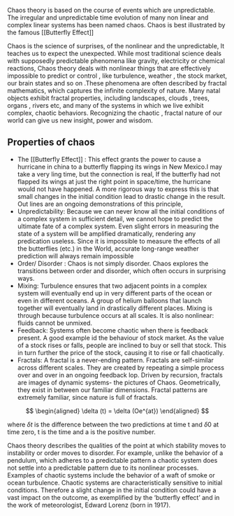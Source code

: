 Chaos theory is based on the course of events which are unpredictable.
The irregular and unpredictable time evolution of many non linear and complex linear systems has been named chaos.
Chaos is best illustrated by the famous [[Butterfly Effect]]


Chaos is the science of surprises, of the nonlinear and the unpredictable, It teaches us to expect the unexpected. While most traditional science deals with supposedly predictable phenomena like gravity, electricity or chemical reactions, Chaos theory deals with nonlinear things that are effectively impossible to predict or control , like turbulence, weather , the stock market, our brain states and so on .These phenomena are often described by fractal mathematics, which captures the infinite complexity of nature. Many natal objects exhibit fractal properties, including landscapes, clouds , trees, organs , rivers etc, and many of the systems in which we live exhibit complex, chaotic behaviors. Recognizing the chaotic , fractal nature of our world can give us new insight, power and wisdom.

## Properties of chaos
- The [[Butterfly Effect]] : This effect grants the power to cause a hurricane in china to a butterfly flapping its wings in New Mexico.I may take a very ling time, but the connection is real, If the butterfly had not flapped its wings at just the right point in space/time, the hurricane would not have happened. A more rigorous way to express this is that small changes in the initial condition lead to drastic change in the result. Out lines are an ongoing demonstrations of this principle,
- Unpredictability: Because we can never know all the initial conditions of a complex system in sufficient detail, we cannot hope to predict the ultimate fate of a complex system. Even slight errors in measuring the state of a system will be amplified dramatically, rendering any predication useless. Since it is impossible to measure the effects of all the butterflies (etc.) in the World, accurate long-range weather prediction will always remain impossible
- Order/ Disorder : Chaos is not simply disorder. Chaos explores the transitions between order and disorder, which often occurs in surprising ways.
- Mixing: Turbulence ensures that two adjacent points in a complex system will eventually end up in very different parts of the ocean or even in different oceans. A group of helium balloons that launch together will eventually land in drastically different places. Mixing is through because turbulence occurs at all scales. It is also nonlinear: fluids cannot be unmixed.
- Feedback: Systems often become chaotic when there is feedback present. A good example id the behaviour of stock market. As the value of a stock rises or falls, people are inclined to buy or sell that stock. This in turn further the price of the stock, causing it to rise or fall chaotically.
- Fractals: A fractal is a never-ending pattern. Fractals are self-similar across different scales. They are created by repeating a simple process over and over in an ongoing feedback lop. Driven by recursion, fractals are images of dynamic systems- the pictures of Chaos. Geometrically, they exist in between our familiar dimensions. Fractal patterns are extremely familiar, since nature is full of fractals.

$$
\begin{aligned}
\delta (t) = \delta (Oe^{at})
\end{aligned}
$$ 

where $\delta{t}$ is the difference between the two predictions at time t and $\delta{0}$ at time zero, t is the time and a is the positive number.

Chaos theory describes the qualities of the point at which stability moves to instability or order moves to disorder. For example, unlike the behavior of a pendulum, which adheres to a predictable pattern a chaotic system does not settle into a predictable pattern due to its nonlinear processes. Examples of chaotic systems include the behavior of a waft of smoke or ocean turbulence. Chaotic systems are characteristically sensitive to initial conditions. Therefore a slight change in the initial condition could have a vast impact on the outcome, as exemplified by the ‘butterfly effect’ and in the work of meteorologist, Edward Lorenz (born in 1917).